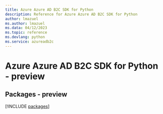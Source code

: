 ```yaml
---
title: Azure Azure AD B2C SDK for Python
description: Reference for Azure Azure AD B2C SDK for Python
author: lmazuel
ms.author: lmazuel
ms.data: 04/12/2023
ms.topic: reference
ms.devlang: python
ms.service: azureadb2c
---
```

# Azure Azure AD B2C SDK for Python - preview
## Packages - preview
[!INCLUDE [packages](azure-ad-b2c-index.md)]